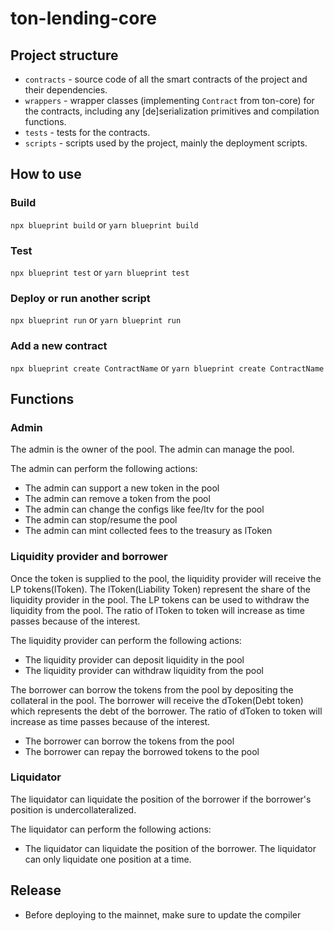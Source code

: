 # ton-lending-core

## Project structure

-   `contracts` - source code of all the smart contracts of the project and their dependencies.
-   `wrappers` - wrapper classes (implementing `Contract` from ton-core) for the contracts, including any [de]serialization primitives and compilation functions.
-   `tests` - tests for the contracts.
-   `scripts` - scripts used by the project, mainly the deployment scripts.

## How to use

### Build

`npx blueprint build` or `yarn blueprint build`

### Test

`npx blueprint test` or `yarn blueprint test`

### Deploy or run another script

`npx blueprint run` or `yarn blueprint run`

### Add a new contract

`npx blueprint create ContractName` or `yarn blueprint create ContractName`

## Functions

### Admin

The admin is the owner of the pool. The admin can manage the pool.

The admin can perform the following actions:
- The admin can support a new token in the pool
- The admin can remove a token from the pool
- The admin can change the configs like fee/ltv for the pool
- The admin can stop/resume the pool
- The admin can mint collected fees to the treasury as lToken

### Liquidity provider and borrower

Once the token is supplied to the pool, the liquidity provider will receive the LP tokens(lToken). 
The lToken(Liability Token) represent the share of the liquidity provider in the pool. 
The LP tokens can be used to withdraw the liquidity from the pool.
The ratio of lToken to token will increase as time passes because of the interest.

The liquidity provider can perform the following actions:
- The liquidity provider can deposit liquidity in the pool
- The liquidity provider can withdraw liquidity from the pool

The borrower can borrow the tokens from the pool by depositing the collateral in the pool.
The borrower will receive the dToken(Debt token) which represents the debt of the borrower.
The ratio of dToken to token will increase as time passes because of the interest.

- The borrower can borrow the tokens from the pool
- The borrower can repay the borrowed tokens to the pool

### Liquidator

The liquidator can liquidate the position of the borrower if the borrower's position is undercollateralized.

The liquidator can perform the following actions:
- The liquidator can liquidate the position of the borrower. The liquidator can only liquidate one position at a time.

## Release

- Before deploying to the mainnet, make sure to update the compiler 
